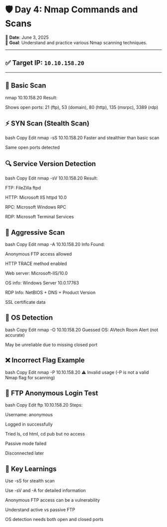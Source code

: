 # 🛡️ Day 4: Nmap Commands and Scans

📅 **Date**: June 3, 2025  
🎯 **Goal**: Understand and practice various Nmap scanning techniques.

---

## ✅ Target IP: `10.10.158.20`

---

## 🔎 Basic Scan


nmap 10.10.158.20
Result:

Shows open ports: 21 (ftp), 53 (domain), 80 (http), 135 (msrpc), 3389 (rdp)

## ⚡ SYN Scan (Stealth Scan)
bash
Copy
Edit
nmap -sS 10.10.158.20
Faster and stealthier than basic scan

Same open ports detected

## 🔍 Service Version Detection
bash
Copy
Edit
nmap -sV 10.10.158.20
Result:

FTP: FileZilla ftpd

HTTP: Microsoft IIS httpd 10.0

RPC: Microsoft Windows RPC

RDP: Microsoft Terminal Services

## 🎯 Aggressive Scan
bash
Copy
Edit
nmap -A 10.10.158.20
Info Found:

Anonymous FTP access allowed

HTTP TRACE method enabled

Web server: Microsoft-IIS/10.0

OS info: Windows Server 10.0.17763

RDP Info: NetBIOS + DNS + Product Version

SSL certificate data

## 🧠 OS Detection
bash
Copy
Edit
nmap -O 10.10.158.20
Guessed OS: AVtech Room Alert (not accurate)

May be unreliable due to missing closed port

## ❌ Incorrect Flag Example
bash
Copy
Edit
nmap -P 10.10.158.20
⚠️ Invalid usage (-P is not a valid Nmap flag for scanning)

## 📂 FTP Anonymous Login Test
bash
Copy
Edit
ftp 10.10.158.20
Steps:

Username: anonymous

Logged in successfully

Tried ls, cd html, cd pub but no access

Passive mode failed

Disconnected later

## 📌 Key Learnings
Use -sS for stealth scan

Use -sV and -A for detailed information

Anonymous FTP access can be a vulnerability

Understand active vs passive FTP

OS detection needs both open and closed ports

